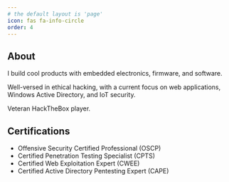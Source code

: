 ```yaml
---
# the default layout is 'page'
icon: fas fa-info-circle
order: 4
---
```


## About

I build cool products with embedded electronics, firmware, and software.

Well-versed in ethical hacking, with a current focus on web applications, Windows Active Directory, and IoT security.

Veteran HackTheBox player.

## Certifications

- Offensive Security Certified Professional (OSCP)
- Certified Penetration Testing Specialist (CPTS)
- Certified Web Exploitation Expert (CWEE)
- Certified Active Directory Pentesting Expert (CAPE)
